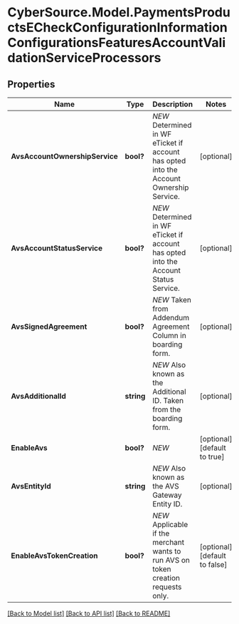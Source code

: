 # CyberSource.Model.PaymentsProductsECheckConfigurationInformationConfigurationsFeaturesAccountValidationServiceProcessors
## Properties

Name | Type | Description | Notes
------------ | ------------- | ------------- | -------------
**AvsAccountOwnershipService** | **bool?** | *NEW* Determined in WF eTicket if account has opted into the Account Ownership Service. | [optional] 
**AvsAccountStatusService** | **bool?** | *NEW* Determined in WF eTicket if account has opted into the Account Status Service. | [optional] 
**AvsSignedAgreement** | **bool?** | *NEW* Taken from Addendum Agreement Column in boarding form. | [optional] 
**AvsAdditionalId** | **string** | *NEW* Also known as the Additional ID. Taken from the boarding form. | [optional] 
**EnableAvs** | **bool?** | *NEW* | [optional] [default to true]
**AvsEntityId** | **string** | *NEW* Also known as the AVS Gateway Entity ID. | [optional] 
**EnableAvsTokenCreation** | **bool?** | *NEW* Applicable if the merchant wants to run AVS on token creation requests only. | [optional] [default to false]

[[Back to Model list]](../README.md#documentation-for-models) [[Back to API list]](../README.md#documentation-for-api-endpoints) [[Back to README]](../README.md)

